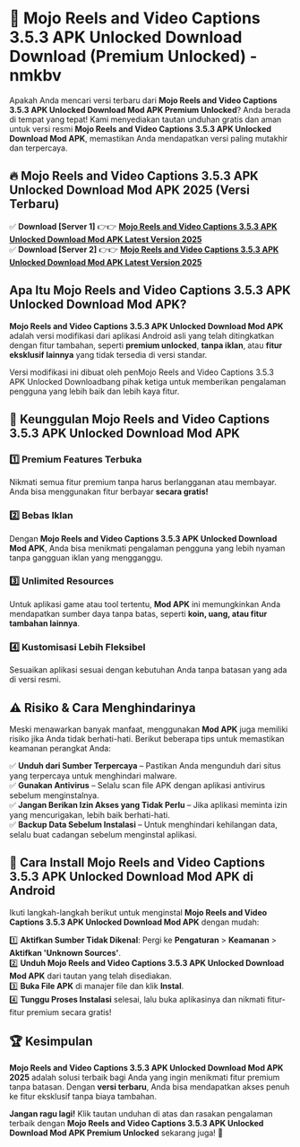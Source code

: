 # 🎯 Mojo Reels and Video Captions 3.5.3 APK Unlocked Download  Download (Premium Unlocked) -  nmkbv

Apakah Anda mencari versi terbaru dari **Mojo Reels and Video Captions 3.5.3 APK Unlocked Download Mod APK Premium Unlocked**? Anda berada di tempat yang tepat! Kami menyediakan tautan unduhan gratis dan aman untuk versi resmi **Mojo Reels and Video Captions 3.5.3 APK Unlocked Download Mod APK**, memastikan Anda mendapatkan versi paling mutakhir dan terpercaya.

## 🔥 Mojo Reels and Video Captions 3.5.3 APK Unlocked Download Mod APK 2025 (Versi Terbaru)

✅ **Download [Server 1]** 👉👉 [**Mojo Reels and Video Captions 3.5.3 APK Unlocked Download Mod APK Latest Version 2025**](https://momento.my/?title=Mojo_Reels_and_Video_Captions_3.5.3_APK_Unlocked_Download)  
✅ **Download [Server 2]** 👉👉 [**Mojo Reels and Video Captions 3.5.3 APK Unlocked Download Mod APK Latest Version 2025**](https://momento.my/?title=Mojo_Reels_and_Video_Captions_3.5.3_APK_Unlocked_Download)  

## Apa Itu Mojo Reels and Video Captions 3.5.3 APK Unlocked Download Mod APK?

**Mojo Reels and Video Captions 3.5.3 APK Unlocked Download Mod APK** adalah versi modifikasi dari aplikasi Android asli yang telah ditingkatkan dengan fitur tambahan, seperti **premium unlocked**, **tanpa iklan**, atau **fitur eksklusif lainnya** yang tidak tersedia di versi standar.

Versi modifikasi ini dibuat oleh penMojo Reels and Video Captions 3.5.3 APK Unlocked Downloadbang pihak ketiga untuk memberikan pengalaman pengguna yang lebih baik dan lebih kaya fitur.

## 🎯 Keunggulan Mojo Reels and Video Captions 3.5.3 APK Unlocked Download Mod APK

### 1️⃣ Premium Features Terbuka
Nikmati semua fitur premium tanpa harus berlangganan atau membayar. Anda bisa menggunakan fitur berbayar **secara gratis!**

### 2️⃣ Bebas Iklan
Dengan **Mojo Reels and Video Captions 3.5.3 APK Unlocked Download Mod APK**, Anda bisa menikmati pengalaman pengguna yang lebih nyaman tanpa gangguan iklan yang mengganggu.

### 3️⃣ Unlimited Resources
Untuk aplikasi game atau tool tertentu, **Mod APK** ini memungkinkan Anda mendapatkan sumber daya tanpa batas, seperti **koin, uang, atau fitur tambahan lainnya**.

### 4️⃣ Kustomisasi Lebih Fleksibel
Sesuaikan aplikasi sesuai dengan kebutuhan Anda tanpa batasan yang ada di versi resmi.

## ⚠️ Risiko & Cara Menghindarinya

Meski menawarkan banyak manfaat, menggunakan **Mod APK** juga memiliki risiko jika Anda tidak berhati-hati. Berikut beberapa tips untuk memastikan keamanan perangkat Anda:

✅ **Unduh dari Sumber Terpercaya** – Pastikan Anda mengunduh dari situs yang terpercaya untuk menghindari malware.  
✅ **Gunakan Antivirus** – Selalu scan file APK dengan aplikasi antivirus sebelum menginstalnya.  
✅ **Jangan Berikan Izin Akses yang Tidak Perlu** – Jika aplikasi meminta izin yang mencurigakan, lebih baik berhati-hati.  
✅ **Backup Data Sebelum Instalasi** – Untuk menghindari kehilangan data, selalu buat cadangan sebelum menginstal aplikasi.

## 📌 Cara Install Mojo Reels and Video Captions 3.5.3 APK Unlocked Download Mod APK di Android

Ikuti langkah-langkah berikut untuk menginstal **Mojo Reels and Video Captions 3.5.3 APK Unlocked Download Mod APK** dengan mudah:

1️⃣ **Aktifkan Sumber Tidak Dikenal**: Pergi ke **Pengaturan** > **Keamanan** > **Aktifkan 'Unknown Sources'**.  
2️⃣ **Unduh Mojo Reels and Video Captions 3.5.3 APK Unlocked Download Mod APK** dari tautan yang telah disediakan.  
3️⃣ **Buka File APK** di manajer file dan klik **Instal**.  
4️⃣ **Tunggu Proses Instalasi** selesai, lalu buka aplikasinya dan nikmati fitur-fitur premium secara gratis!

## 🏆 Kesimpulan

**Mojo Reels and Video Captions 3.5.3 APK Unlocked Download Mod APK 2025** adalah solusi terbaik bagi Anda yang ingin menikmati fitur premium tanpa batasan. Dengan **versi terbaru**, Anda bisa mendapatkan akses penuh ke fitur eksklusif tanpa biaya tambahan.

**Jangan ragu lagi!** Klik tautan unduhan di atas dan rasakan pengalaman terbaik dengan **Mojo Reels and Video Captions 3.5.3 APK Unlocked Download Mod APK Premium Unlocked** sekarang juga! 🚀
